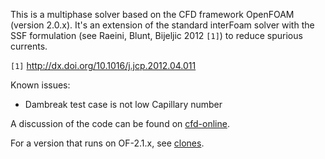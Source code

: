 This is a multiphase solver based on the CFD framework OpenFOAM (version 2.0.x). It's an extension of the standard interFoam solver with the SSF formulation (see Raeini, Blunt, Bijeljic 2012 `[1]`) to reduce spurious currents.

`[1]` http://dx.doi.org/10.1016/j.jcp.2012.04.011

Known issues:
  * Dambreak test case is not low Capillary number

A discussion of the code can be found on [cfd-online](http://www.cfd-online.com/Forums/openfoam-programming-development/69673-parasitic-currents-2.html).

For a version that runs on OF-2.1.x, see [clones](http://code.google.com/p/interfoamssf/source/clones).
